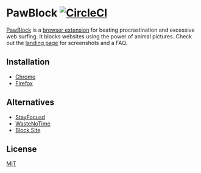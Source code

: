 # PawBlock [![CircleCI](https://circleci.com/gh/dguo/pawblock/tree/master.svg?style=svg)](https://circleci.com/gh/dguo/pawblock/tree/master)
[PawBlock](https://www.dannyguo.com/pawblock/) is a [browser
extension](https://en.wikipedia.org/wiki/Browser_extension) for beating
procrastination and excessive web surfing. It blocks websites using the power
of animal pictures. Check out the [landing page](https://dannyguo.com/pawblock)
for screenshots and a FAQ.

## Installation
* [Chrome](https://chrome.google.com/webstore/detail/pawblock/jngmmiaolbliepfphdnelgfcclpnkoja)
* [Firefox](https://addons.mozilla.org/en-US/developers/addon/pawblock/)

## Alternatives
* [StayFocusd](https://chrome.google.com/webstore/detail/stayfocusd/laankejkbhbdhmipfmgcngdelahlfoji)
* [WasteNoTime](http://www.bumblebeesystems.com/wastenotime/)
* [Block Site](https://chrome.google.com/webstore/detail/block-site/eiimnmioipafcokbfikbljfdeojpcgbh)

## License
[MIT](https://github.com/dguo/pawblock/blob/master/LICENSE)
